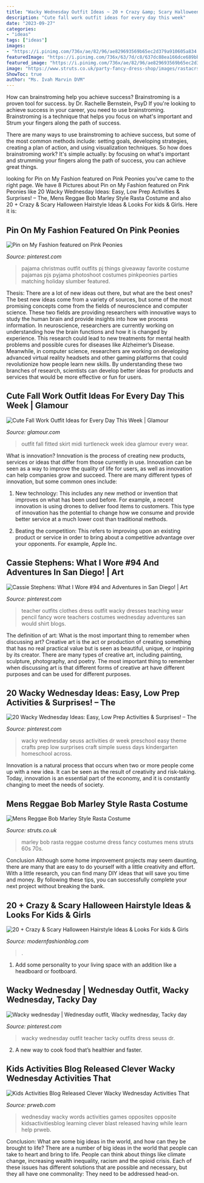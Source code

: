 ```yaml
---
title: "Wacky Wednesday Outfit Ideas ~ 20 + Crazy &amp; Scary Halloween Hairstyle Ideas &amp; Looks For Kids &amp; Girls"
description: "Cute fall work outfit ideas for every day this week"
date: "2023-09-27"
categories:
- "ideas"
tags: ["ideas"]
images:
- "https://i.pinimg.com/736x/ae/82/96/ae829693569b65ec2d379a910605a834.jpg"
featuredImage: "https://i.pinimg.com/736x/63/7d/c8/637dc88ea166dce689bbf3101d1ff519--teacher-style-teacher-blogs.jpg"
featured_image: "https://i.pinimg.com/736x/ae/82/96/ae829693569b65ec2d379a910605a834.jpg"
image: "https://www.struts.co.uk/party-fancy-dress-shop/images/rastacrs.jpg"
ShowToc: true
author: "Ms. Ivah Marvin DVM"
---
```



How can brainstroming help you achieve success?
Brainstroming is a proven tool for success. by Dr. Rachelle Bernstein, PsyD
If you're looking to achieve success in your career, you need to use brainstroming. Brainstroming is a technique that helps you focus on what's important and Strum your fingers along the path of success.

There are many ways to use brainstroming to achieve success, but some of the most common methods include: setting goals, developing strategies, creating a plan of action, and using visualization techniques. So how does brainstroming work? It's simple actually: by focusing on what's important and strumming your fingers along the path of success, you can achieve great things.

	

		
looking for Pin on My Fashion featured on Pink Peonies you've came to the right page. We have 8 Pictures about Pin on My Fashion featured on Pink Peonies like 20 Wacky Wednesday Ideas: Easy, Low Prep Activities &amp; Surprises! – The, Mens Reggae Bob Marley Style Rasta Costume and also 20 + Crazy &amp; Scary Halloween Hairstyle Ideas &amp; Looks For kids &amp; Girls. Here it is:
		
    
## Pin On My Fashion Featured On Pink Peonies

<img loading=lazy src="https://i.pinimg.com/736x/ef/2c/d8/ef2cd83e23f234cd399a28a8d0d7465f--pajama-party-outfit-pj-party.jpg" onerror="this.onerror=null;this.src='https://tse1.mm.bing.net/th?id=OIP.46V9Dv4kxKhnhR8MlpqDEgHaKd&amp;pid=15.1';" alt="Pin on My Fashion featured on Pink Peonies">

_Source: pinterest.com_

>pajama christmas outfit outfits pj things giveaway favorite costume pajamas pjs pyjama photoshoot costumes pinkpeonies parties matching holiday slumber featured. 

	

Thesis: There are a lot of new ideas out there, but what are the best ones?
The best new ideas come from a variety of sources, but some of the most promising concepts come from the fields of neuroscience and computer science. These two fields are providing researchers with innovative ways to study the human brain and provide insights into how we process information. In neuroscience, researchers are currently working on understanding how the brain functions and how it is changed by experience. This research could lead to new treatments for mental health problems and possible cures for diseases like Alzheimer’s Disease. Meanwhile, in computer science, researchers are working on developing advanced virtual reality headsets and other gaming platforms that could revolutionize how people learn new skills. By understanding these two branches of research, scientists can develop better ideas for products and services that would be more effective or fun for users.

    
## Cute Fall Work Outfit Ideas For Every Day This Week | Glamour

<img loading=lazy src="https://media.glamour.com/photos/5695960016d0dc3747ec7108/master/pass/fashion-2015-10-fall-work-outfit-idea-midi-fitted-turtleneck-main.jpg" onerror="this.onerror=null;this.src='https://tse1.mm.bing.net/th?id=OIP.p1qGHFTA8MaIjrk2qkkaAAHaLH&amp;pid=15.1';" alt="Cute Fall Work Outfit Ideas for Every Day This Week | Glamour">

_Source: glamour.com_

>outfit fall fitted skirt midi turtleneck week idea glamour every wear. 

	

What is innovation?
Innovation is the process of creating new products, services or ideas that differ from those currently in use. Innovation can be seen as a way to improve the quality of life for users, as well as innovation can help companies grow and succeed. There are many different types of innovation, but some common ones include:
1. New technology: This includes any new method or invention that improves on what has been used before. For example, a recent innovation is using drones to deliver food items to customers. This type of innovation has the potential to change how we consume and provide better service at a much lower cost than traditional methods.

2. Beating the competition: This refers to improving upon an existing product or service in order to bring about a competitive advantage over your opponents. For example, Apple Inc.

    
## Cassie Stephens: What I Wore #94 And Adventures In San Diego! | Art

<img loading=lazy src="https://i.pinimg.com/736x/63/7d/c8/637dc88ea166dce689bbf3101d1ff519--teacher-style-teacher-blogs.jpg" onerror="this.onerror=null;this.src='https://tse1.mm.bing.net/th?id=OIP.G820uBSuMowqs9sK2o1N9AHaLr&amp;pid=15.1';" alt="Cassie Stephens: What I Wore #94 and Adventures in San Diego! | Art">

_Source: pinterest.com_

>teacher outfits clothes dress outfit wacky dresses teaching wear pencil fancy wore teachers costumes wednesday adventures san would shirt blogs. 

	

The definition of art: What is the most important thing to remember when discussing art?
Creative art is the act or production of creating something that has no real practical value but is seen as beautiful, unique, or inspiring by its creator. There are many types of creative art, including painting, sculpture, photography, and poetry. The most important thing to remember when discussing art is that different forms of creative art have different purposes and can be used for different purposes.

    
## 20 Wacky Wednesday Ideas: Easy, Low Prep Activities &amp; Surprises! – The

<img loading=lazy src="https://i.pinimg.com/736x/bf/ae/fb/bfaefbd66363e307e7dd0e00400fe0c6.jpg" onerror="this.onerror=null;this.src='https://tse4.mm.bing.net/th?id=OIP.uizJhVlxQ05ytcyx-g-XqQHaLG&amp;pid=15.1';" alt="20 Wacky Wednesday Ideas: Easy, Low Prep Activities &amp; Surprises! – The">

_Source: pinterest.com_

>wacky wednesday seuss activities dr week preschool easy theme crafts prep low surprises craft simple suess days kindergarten homeschool across. 

	

Innovation is a natural process that occurs when two or more people come up with a new idea. It can be seen as the result of creativity and risk-taking. Today, innovation is an essential part of the economy, and it is constantly changing to meet the needs of society.

    
## Mens Reggae Bob Marley Style Rasta Costume

<img loading=lazy src="https://www.struts.co.uk/party-fancy-dress-shop/images/rastacrs.jpg" onerror="this.onerror=null;this.src='https://tse4.mm.bing.net/th?id=OIP.-FH9k6AZuj6SAlFQ9KXaQQHaKX&amp;pid=15.1';" alt="Mens Reggae Bob Marley Style Rasta Costume">

_Source: struts.co.uk_

>marley bob rasta reggae costume dress fancy costumes mens struts 60s 70s. 

	

Conclusion
Although some home improvement projects may seem daunting, there are many that are easy to do yourself with a little creativity and effort. With a little research, you can find many DIY ideas that will save you time and money. By following these tips, you can successfully complete your next project without breaking the bank.

    
## 20 + Crazy &amp; Scary Halloween Hairstyle Ideas &amp; Looks For Kids &amp; Girls

<img loading=lazy src="https://modernfashionblog.com/wp-content/uploads/2014/10/20-Crazy-Scary-Halloween-Hairstyle-Ideas-Looks-For-Kids-Girls-2014-17.jpg" onerror="this.onerror=null;this.src='https://tse3.mm.bing.net/th?id=OIP.NkBO7b9-olELm6SDuCelhgHaLG&amp;pid=15.1';" alt="20 + Crazy &amp; Scary Halloween Hairstyle Ideas &amp; Looks For kids &amp; Girls">

_Source: modernfashionblog.com_

>. 

	

1. Add some personality to your living space with an addition like a headboard or footboard.

    
## Wacky Wednesday | Wednesday Outfit, Wacky Wednesday, Tacky Day

<img loading=lazy src="https://i.pinimg.com/736x/ae/82/96/ae829693569b65ec2d379a910605a834.jpg" onerror="this.onerror=null;this.src='https://tse3.mm.bing.net/th?id=OIP.4dQX43g5-TTWQnYhx0DGcQHaLH&amp;pid=15.1';" alt="Wacky wednesday | Wednesday outfit, Wacky wednesday, Tacky day">

_Source: pinterest.com_

>wacky wednesday outfit teacher tacky outfits dress seuss dr. 

	

2. A new way to cook food that’s healthier and faster.

    
## Kids Activities Blog Released Clever Wacky Wednesday Activities That

<img loading=lazy src="http://ww1.prweb.com/prfiles/2013/01/09/10299265/1.jpg" onerror="this.onerror=null;this.src='https://tse2.mm.bing.net/th?id=OIP.O8TeImqB4G6WdOqoLU0cxQHaE8&amp;pid=15.1';" alt="Kids Activities Blog Released Clever Wacky Wednesday Activities That">

_Source: prweb.com_

>wednesday wacky words activities games opposites opposite kidsactivitiesblog learning clever blast released having while learn help prweb. 

	

Conclusion: What are some big ideas in the world, and how can they be brought to life?
There are a number of big ideas in the world that people can take to heart and bring to life. People can think about things like climate change, increasing wealth inequality, racism and the opioid crisis. Each of these issues has different solutions that are possible and necessary, but they all have one commonality: They need to be addressed head-on.

